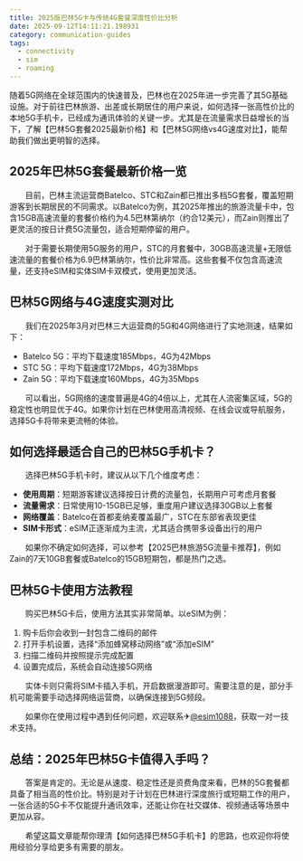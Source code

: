 ```yaml
---
title: 2025版巴林5G卡与传统4G套餐深度性价比分析
date: 2025-09-12T14:11:21.198931
category: communication-guides
tags:
  - connectivity
  - sim
  - roaming
---
```


随着5G网络在全球范围内的快速普及，巴林也在2025年进一步完善了其5G基础设施。对于前往巴林旅游、出差或长期居住的用户来说，如何选择一张高性价比的本地5G手机卡，已经成为通讯体验的关键一步。尤其是在流量需求日益增长的当下，了解【巴林5G套餐2025最新价格】和【巴林5G网络vs4G速度对比】，能帮助我们做出更明智的选择。

## 2025年巴林5G套餐最新价格一览

　　目前，巴林主流运营商Batelco、STC和Zain都已推出多档5G套餐，覆盖短期游客到长期居民的不同需求。以Batelco为例，其2025年推出的旅游流量卡中，包含15GB高速流量的套餐价格约为4.5巴林第纳尔（约合12美元），而Zain则推出了更灵活的按日计费5G流量包，适合短期停留的用户。

　　对于需要长期使用5G服务的用户，STC的月套餐中，30GB高速流量+无限低速流量的套餐价格为6.9巴林第纳尔，性价比非常高。这些套餐不仅包含高速流量，还支持eSIM和实体SIM卡双模式，使用更加灵活。

## 巴林5G网络与4G速度实测对比

　　我们在2025年3月对巴林三大运营商的5G和4G网络进行了实地测速，结果如下：

- Batelco 5G：平均下载速度185Mbps，4G为42Mbps
- STC 5G：平均下载速度172Mbps，4G为38Mbps
- Zain 5G：平均下载速度160Mbps，4G为35Mbps

　　可以看出，5G网络的速度普遍是4G的4倍以上，尤其在人流密集区域，5G的稳定性也明显优于4G。如果你计划在巴林使用高清视频、在线会议或导航服务，选择5G卡将带来更流畅的体验。

## 如何选择最适合自己的巴林5G手机卡？

　　选择巴林5G手机卡时，建议从以下几个维度考虑：

- **使用周期**：短期游客建议选择按日计费的流量包，长期用户可考虑月套餐
- **流量需求**：日常使用10-15GB已足够，重度用户建议选择30GB以上套餐
- **网络覆盖**：Batelco在首都麦纳麦覆盖最广，STC在东部省表现更佳
- **SIM卡形式**：eSIM正逐渐成为主流，尤其适合携带多设备出行的用户

　　如果你不确定如何选择，可以参考【2025巴林旅游5G流量卡推荐】，例如Zain的7天10GB套餐或Batelco的15GB短期包，都是热门之选。

## 巴林5G卡使用方法教程

　　购买巴林5G卡后，使用方法其实非常简单。以eSIM为例：

1. 购卡后你会收到一封包含二维码的邮件
2. 打开手机设置，选择“添加蜂窝移动网络”或“添加eSIM”
3. 扫描二维码并按照提示完成配置
4. 设置完成后，系统会自动连接5G网络

　　实体卡则只需将SIM卡插入手机，开启数据漫游即可。需要注意的是，部分手机可能需要手动选择网络运营商，以确保连接到5G频段。

　　如果你在使用过程中遇到任何问题，欢迎联系✈[@esim1088](https://t.me/s/esim1088)，获取一对一技术支持。

## 总结：2025年巴林5G卡值得入手吗？

　　答案是肯定的。无论是从速度、稳定性还是资费角度来看，巴林的5G套餐都具备了相当高的性价比。特别是对于计划在巴林进行深度旅行或短期工作的用户，一张合适的5G卡不仅能提升通讯效率，还能让你在社交媒体、视频通话等场景中更加从容。

　　希望这篇文章能帮你理清【如何选择巴林5G手机卡】的思路，也欢迎你将使用经验分享给更多有需要的朋友。